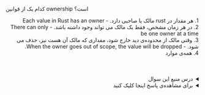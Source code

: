 

کدام یک از قوانین ownership است؟


<div dir="rtl">
1. هر مقدار در rust مالک یا صاحبی دارد. - Each value in Rust has an owner
</div>
<div dir="rtl">
2. در هر زمان مشخص، فقط یک مالک می تواند وجود داشته باشد. - There can only be one owner at a time
</div>
<div dir="rtl">
3. وقتی مالک از محدوده‌ی دید خارج شود، مقداری که مالک آن هست نیز، حذف می شود. - When the owner goes out of scope, the value will be dropped.
</div>
<div dir="rtl">
4. همه‌ی موارد
</div>



<br />
<br />
<br />
<details dir="rtl">
  <summary>درس منبع این سوال</summary>

<div dir="rtl">
Ownership -> Ownership
</div>

</details>
<details dir="rtl">
  <summary>برای مشاهده‌ی پاسخ اینجا کلیک کنید</summary>
  
گزینه‌ی چهارم صحیح است.
  
</details>
